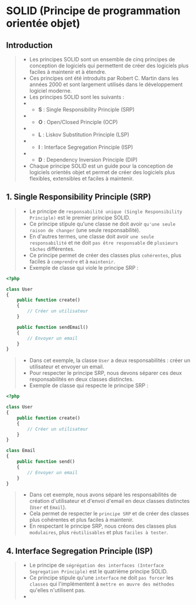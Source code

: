 # SOLID (Principe de programmation orientée objet)

## Introduction
> - Les principes SOLID sont un ensemble de cinq principes de conception de logiciels qui permettent de créer des logiciels plus faciles à maintenir et à étendre.
> - Ces principes ont été introduits par Robert C. Martin dans les années 2000 et sont largement utilisés dans le développement logiciel moderne.
> - Les principes SOLID sont les suivants :
> - - **S** : Single Responsibility Principle (SRP)
> - - **O** : Open/Closed Principle (OCP)
> - - **L** : Liskov Substitution Principle (LSP)
> - - **I** : Interface Segregation Principle (ISP)
> - - **D** : Dependency Inversion Principle (DIP)
> - Chaque principe SOLID est un guide pour la conception de logiciels orientés objet et permet de créer des logiciels plus flexibles, extensibles et faciles à maintenir.

## 1. Single Responsibility Principle (SRP)
> - Le principe de `responsabilité unique (Single Responsibility Principle)` est le premier principe SOLID.
> - Ce principe stipule qu'une classe ne doit avoir `qu'une seule raison de changer` (une seule responsabilité).
> - En d'autres termes, une classe doit avoir `une seule responsabilité` et ne doit `pas être responsable` de `plusieurs tâches` différentes.
> - Ce principe permet de créer des classes plus `cohérentes`, plus faciles à `comprendre` et à `maintenir`.
> - Exemple de classe qui viole le principe SRP :
```php
<?php

class User
{
    public function create()
    {
        // Créer un utilisateur
    }

    public function sendEmail()
    {
        // Envoyer un email
    }
}
```
> - Dans cet exemple, la classe `User` a deux responsabilités : créer un utilisateur et envoyer un email.
> - Pour respecter le principe SRP, nous devons séparer ces deux responsabilités en deux classes distinctes.
> - Exemple de classe qui respecte le principe SRP :
```php
<?php

class User
{
    public function create()
    {
        // Créer un utilisateur
    }
}

class Email
{
    public function send()
    {
        // Envoyer un email
    }
}
```
> - Dans cet exemple, nous avons séparé les responsabilités de création d'utilisateur et d'envoi d'email en deux classes distinctes (`User` et `Email`).
> - Cela permet de respecter le `principe SRP` et de créer des classes plus cohérentes et plus faciles à maintenir.
> - En respectant le principe SRP, nous créons des classes plus `modulaires`, plus `réutilisables` et plus `faciles à tester`.

## 4. Interface Segregation Principle (ISP)
> - Le principe de `ségrégation des interfaces (Interface Segregation Principle)` est le quatrième principe SOLID.
> - Ce principe stipule qu'une `interface` ne doit `pas forcer` les `classes` qui l'implémentent à `mettre en œuvre des méthodes` qu'elles n'utilisent pas.
> - 